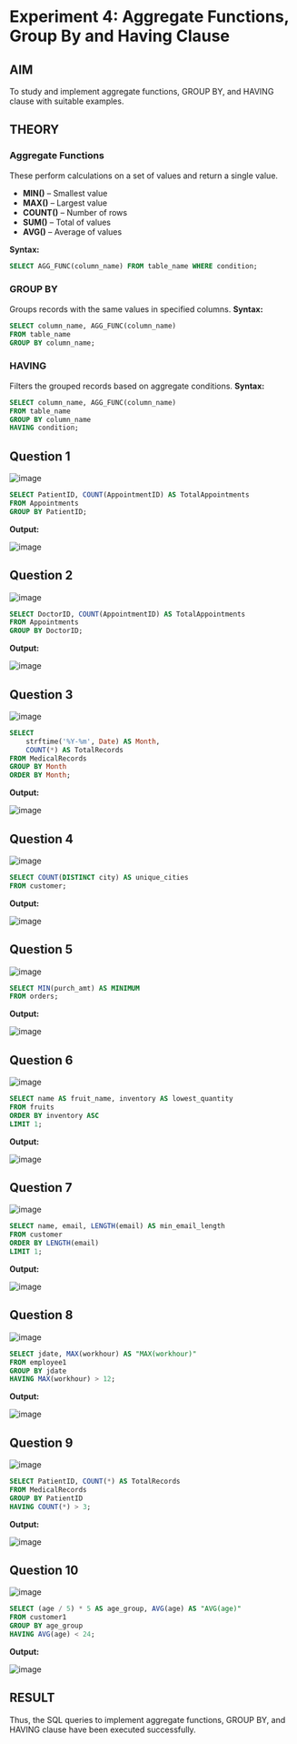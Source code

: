 # Experiment 4: Aggregate Functions, Group By and Having Clause

## AIM
To study and implement aggregate functions, GROUP BY, and HAVING clause with suitable examples.

## THEORY

### Aggregate Functions
These perform calculations on a set of values and return a single value.

- **MIN()** – Smallest value  
- **MAX()** – Largest value  
- **COUNT()** – Number of rows  
- **SUM()** – Total of values  
- **AVG()** – Average of values

**Syntax:**
```sql
SELECT AGG_FUNC(column_name) FROM table_name WHERE condition;
```
### GROUP BY
Groups records with the same values in specified columns.
**Syntax:**
```sql
SELECT column_name, AGG_FUNC(column_name)
FROM table_name
GROUP BY column_name;
```
### HAVING
Filters the grouped records based on aggregate conditions.
**Syntax:**
```sql
SELECT column_name, AGG_FUNC(column_name)
FROM table_name
GROUP BY column_name
HAVING condition;
```

**Question 1**
--
![image](https://github.com/user-attachments/assets/68e58038-a741-45d1-a259-d29bdb59f69c)


```sql
SELECT PatientID, COUNT(AppointmentID) AS TotalAppointments
FROM Appointments
GROUP BY PatientID;

```

**Output:**

![image](https://github.com/user-attachments/assets/632f0877-d7d2-4120-86cf-0439fdf5d77b)


**Question 2**
---
![image](https://github.com/user-attachments/assets/6f062c88-3538-4b00-9f11-8f3e438651b1)

```sql
SELECT DoctorID, COUNT(AppointmentID) AS TotalAppointments
FROM Appointments
GROUP BY DoctorID;

```

**Output:**

![image](https://github.com/user-attachments/assets/f8d33eca-2751-47cb-b4a5-e9718385235a)


**Question 3**
---
![image](https://github.com/user-attachments/assets/6d4130f1-346f-4c35-9b94-62099c20a25c)


```sql
SELECT 
    strftime('%Y-%m', Date) AS Month, 
    COUNT(*) AS TotalRecords
FROM MedicalRecords
GROUP BY Month
ORDER BY Month;

```

**Output:**

![image](https://github.com/user-attachments/assets/269d0736-b734-4501-80e8-1f45114d4468)


**Question 4**
---
![image](https://github.com/user-attachments/assets/f2e9986d-1edb-4664-9ba3-8c01b8f8919c)


```sql
SELECT COUNT(DISTINCT city) AS unique_cities
FROM customer;

```

**Output:**

![image](https://github.com/user-attachments/assets/665171d0-ab99-4ccc-b514-1aa95a6de054)


**Question 5**
---
![image](https://github.com/user-attachments/assets/34b2a0f1-5629-4b94-a1aa-90e0fac7725d)


```sql
SELECT MIN(purch_amt) AS MINIMUM
FROM orders;

```

**Output:**

![image](https://github.com/user-attachments/assets/925ad7fc-794f-4aa7-a6b8-058bbc612936)


**Question 6**
---
![image](https://github.com/user-attachments/assets/6f671b6d-bc60-4050-b0de-b4b626452f14)


```sql
SELECT name AS fruit_name, inventory AS lowest_quantity
FROM fruits
ORDER BY inventory ASC
LIMIT 1;

```

**Output:**

![image](https://github.com/user-attachments/assets/8dd7e262-6827-40f3-8500-edcc12548c9e)


**Question 7**
---
![image](https://github.com/user-attachments/assets/13af30c7-9381-4a75-b4e5-3dfde53791ba)


```sql
SELECT name, email, LENGTH(email) AS min_email_length
FROM customer
ORDER BY LENGTH(email)
LIMIT 1;
```

**Output:**

![image](https://github.com/user-attachments/assets/b7c90a6e-af14-4fc3-ae3d-cb1b28c27f89)


**Question 8**
---
![image](https://github.com/user-attachments/assets/ae18f9e1-9fb7-4183-b9ce-246d9317e270)


```sql
SELECT jdate, MAX(workhour) AS "MAX(workhour)"
FROM employee1
GROUP BY jdate
HAVING MAX(workhour) > 12;

```

**Output:**

![image](https://github.com/user-attachments/assets/70898768-0e58-4ad2-8c63-a0137b95b5b0)


**Question 9**
---
![image](https://github.com/user-attachments/assets/e8b27a46-f5a6-4b0b-88c9-fbc8e5309b4e)


```sql
SELECT PatientID, COUNT(*) AS TotalRecords
FROM MedicalRecords
GROUP BY PatientID
HAVING COUNT(*) > 3;

```

**Output:**

![image](https://github.com/user-attachments/assets/a6805be7-ca31-4862-9f04-7d4c7756441e)


**Question 10**
---
![image](https://github.com/user-attachments/assets/26c8918e-bd4f-4118-ba31-9a7c63655733)


```sql
SELECT (age / 5) * 5 AS age_group, AVG(age) AS "AVG(age)"
FROM customer1
GROUP BY age_group
HAVING AVG(age) < 24;

```

**Output:**

![image](https://github.com/user-attachments/assets/913fddd5-8ffc-49a0-9db7-8fb0f2407a67)


## RESULT
Thus, the SQL queries to implement aggregate functions, GROUP BY, and HAVING clause have been executed successfully.
